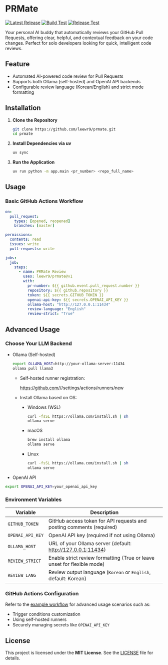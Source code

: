 # PRMate

[![Latest Release](https://img.shields.io/github/v/release/leewr9/prmate)](https://github.com/leewr9/prmate/releases)
[![Build Test](https://github.com/leewr9/prmate/actions/workflows/build-test.yml/badge.svg)](https://github.com/leewr9/prmate/actions/workflows/build-test.yml)
[![Release Test](https://github.com/leewr9/prmate/actions/workflows/release-test.yml/badge.svg)](https://github.com/leewr9/prmate/actions/workflows/release-test.yml)

Your personal AI buddy that automatically reviews your GitHub Pull Requests, offering clear, helpful, and contextual feedback on your code changes.
Perfect for solo developers looking for quick, intelligent code reviews.

## Feature

- Automated AI-powered code review for Pull Requests
- Supports both Ollama (self-hosted) and OpenAI API backends
- Configurable review language (Korean/English) and strict mode formatting

## Installation

1. **Clone the Repository**

   ```bash
   git clone https://github.com/leewr9/prmate.git
   cd prmate
   ```

2. **Install Dependencies via uv**

   ```bash
   uv sync
   ```

3. **Run the Application**

   ```bash
   uv run python -m app.main <pr_number> <repo_full_name>
   ```

## Usage

### Basic GitHub Actions Workflow

```yml
on:
  pull_request:
    types: [opened, reopened]
    branches: [master]

permissions:
  contents: read
  issues: write
  pull-requests: write

jobs:
  job:
    steps:
      - name: PRMate Review
        uses: leewr9/prmate@v1
        with:
          pr-number: ${{ github.event.pull_request.number }}
          repository: ${{ github.repository }}
          token: ${{ secrets.GITHUB_TOKEN }}
          openai-api-key: ${{ secrets.OPENAI_API_KEY }}
          ollama-host: "http://127.0.0.1:11434"
          review-language: "English"
          review-strict: "True"
```

## Advanced Usage

### Choose Your LLM Backend

- Ollama (Self-hosted)

  ```bash
  export OLLAMA_HOST=http://your-ollama-server:11434
  ollama pull llama3
  ```

  - Self-hosted runner registration:

    https://github.com/<your-username>/<your-repository>/settings/actions/runners/new

  - Install Ollama based on OS:
    - Windows (WSL)

      ```bash
      curl -fsSL https://ollama.com/install.sh | sh
      ollama serve
      ```

    - macOS

      ```bash
      brew install ollama
      ollama serve
      ```

    - Linux

      ```bash
      curl -fsSL https://ollama.com/install.sh | sh
      ollama serve
      ```

- OpenAI API

```bash
export OPENAI_API_KEY=your_openai_api_key
```

### Environment Variables

| Variable         | Description                                                             |
| ---------------- | ----------------------------------------------------------------------- |
| `GITHUB_TOKEN`   | GitHub access token for API requests and posting comments (required)    |
| `OPENAI_API_KEY` | OpenAI API key (required if not using Ollama)                           |
| `OLLAMA_HOST`    | URL of your Ollama server (default: http://127.0.0.1:11434)             |
| `REVIEW_STRICT`  | Enable strict review formatting (True or leave unset for flexible mode) |
| `REVIEW_LANG`    | Review output language (`Korean` or `English`, default: Korean)         |

### GitHub Actions Configuration

Refer to the [example workflow](https://github.com/leewr9/prmate/blob/master/.github/example-workflow.yml) for advanced usage scenarios such as:

- Trigger conditions customization
- Using self-hosted runners
- Securely managing secrets like `OPENAI_API_KEY`

## License

This project is licensed under the **MIT License**. See the [LICENSE](LICENSE) file for details.
